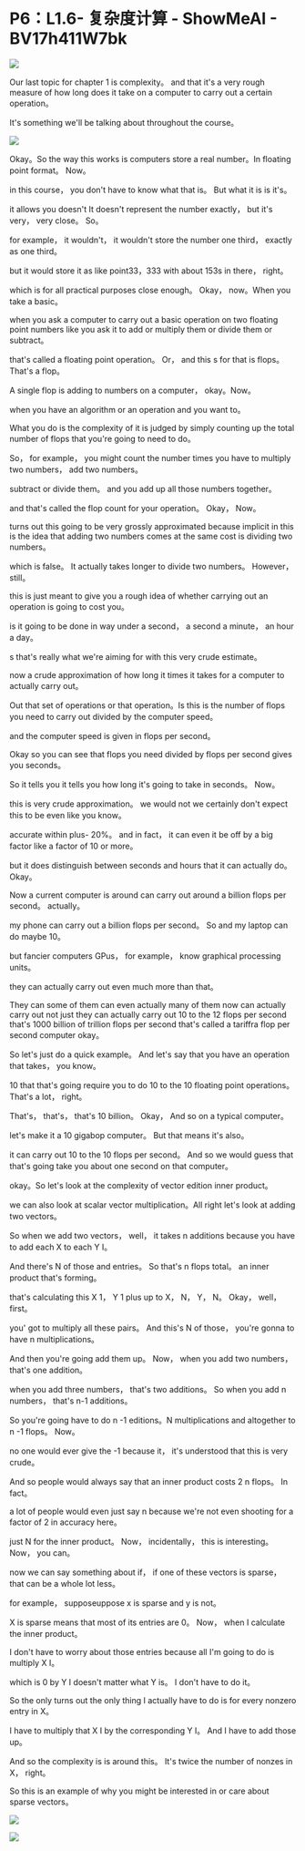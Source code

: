 # P6：L1.6- 复杂度计算 - ShowMeAI - BV17h411W7bk

![](img/c4738ebf9b4d92b36d4e9774a25637ce_0.png)

Our last topic for chapter 1 is complexity。 and that it's a very rough measure of how long does it take on a computer to carry out a certain operation。

 It's something we'll be talking about throughout the course。



![](img/c4738ebf9b4d92b36d4e9774a25637ce_2.png)

Okay。So the way this works is computers store a real number。In floating point format。 Now。

 in this course， you don't have to know what that is。 But what it is is it's。

 it allows you doesn't It doesn't represent the number exactly， but it's very， very close。 So。

 for example， it wouldn't， it wouldn't store the number one third， exactly as one third。

 but it would store it as like  point33，333 with about 153s in there， right。

 which is for all practical purposes close enough。 Okay， now。When you take a basic。

 when you ask a computer to carry out a basic operation on two floating point numbers like you ask it to add or multiply them or divide them or subtract。

 that's called a floating point operation。 Or， and this s for that is flops。 That's a flop。

 A single flop is adding to numbers on a computer， okay。Now。

 when you have an algorithm or an operation and you want to。

What you do is the complexity of it is judged by simply counting up the total number of flops that you're going to need to do。

 So， for example， you might count the number times you have to multiply two numbers， add two numbers。

 subtract or divide them。 and you add up all those numbers together。

 and that's called the flop count for your operation。 Okay， Now。

 turns out this going to be very grossly approximated because implicit in this is the idea that adding two numbers comes at the same cost is dividing two numbers。

 which is false。 It actually takes longer to divide two numbers。 However， still。

 this is just meant to give you a rough idea of whether carrying out an operation is going to cost you。

 is it going to be done in way under a second， a second a minute， an hour a day。

s that's really what we're aiming for with this very crude estimate。

 now a crude approximation of how long it times it takes for a computer to actually carry out。

Out that set of operations or that operation。Is this is the number of flops you need to carry out divided by the computer speed。

 and the computer speed is given in flops per second。

 Okay so you can see that flops you need divided by flops per second gives you seconds。

 So it tells you it tells you how long it's going to take in seconds。 Now。

 this is very crude approximation。 we would not we certainly don't expect this to be even like you know。

 accurate within plus- 20%。 and in fact， it can even it be off by a big factor like a factor of 10 or more。

 but it does distinguish between seconds and hours that it can actually do。 Okay。

 Now a current computer is around can carry out around a billion flops per second。 actually。

 my phone can carry out a billion flops per second。 So and my laptop can do maybe 10。

 but fancier computers GPus， for example， know graphical processing units。

 they can actually carry out even much more than that。

They can some of them can even actually many of them now can actually carry out not just they can actually carry out 10 to the 12 flops per second that's 1000 billion of trillion flops per second that's called a tariffra flop per second computer okay。

So let's just do a quick example。 And let's say that you have an operation that takes， you know。

 10 that that's going require you to do 10 to the 10 floating point operations。 That's a lot， right。

 That's， that's， that's 10 billion。 Okay， And so on a typical computer。

 let's make it a 10 gigabop computer。 But that means it's also。

 it can carry out 10 to the 10 flops per second。 And so we would guess that that's going take you about one second on that computer。

 okay。So let's look at the complexity of vector edition inner product。

 we can also look at scalar vector multiplication。All right let's look at adding two vectors。

 So when we add two vectors， well， it takes n additions because you have to add each X to each Y I。

And there's N of those and entries。 So that's n flops total。 an inner product that's forming。

 that's calculating this X 1， Y 1 plus up  to X， N， Y， N。 Okay， well， first。

 you' got to multiply all these pairs。 And this's N of those， you're gonna to have n multiplications。

 And then you're going add them up。 Now， when you add two numbers， that's one addition。

 when you add three numbers， that's two additions。 So when you add n numbers， that's n-1 additions。

 So you're going have to do n -1 editions。N multiplications and altogether to n -1 flops。 Now。

 no one would ever give the -1 because it， it's understood that this is very crude。

 And so people would always say that an inner product costs 2 n flops。 In fact。

 a lot of people would even just say n because we're not even shooting for a factor of 2 in accuracy here。

 just N for the inner product。 Now， incidentally， this is interesting。 Now， you can。

 now we can say something about if， if one of these vectors is sparse， that can be a whole lot less。

 for example， supposeuppose x is sparse and y is not。

X is sparse means that most of its entries are 0。 Now， when I calculate the inner product。

 I don't have to worry about those entries because all I'm going to do is multiply X I。

 which is 0 by Y I doesn't matter what Y is。 I don't have to do it。

 So the only turns out the only thing I actually have to do is for every nonzero entry in X。

 I have to multiply that X I by the corresponding Y I。 And I have to add those up。

 And so the complexity is is around this。 It's twice the number of nonzes in X， right。

 So this is an example of why you might be interested in or care about sparse vectors。



![](img/c4738ebf9b4d92b36d4e9774a25637ce_4.png)

![](img/c4738ebf9b4d92b36d4e9774a25637ce_5.png)
